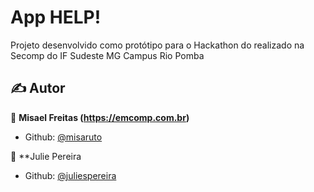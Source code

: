 # App HELP!

Projeto desenvolvido como protótipo para o Hackathon do realizado na Secomp do IF Sudeste MG Campus Rio Pomba

## ✍ Autor

👤 **Misael Freitas (https://emcomp.com.br)**

- Github: [@misaruto](https://github.com/misaruto)

👤 \*\*Julie Pereira

- Github: [@juliespereira](https://github.com/juliespereira)
